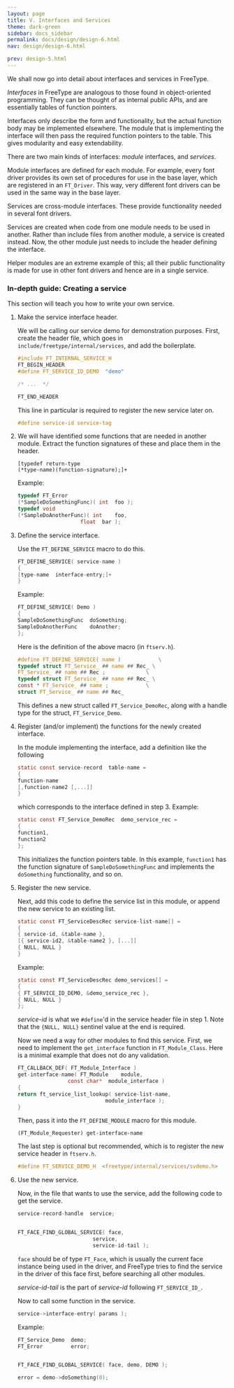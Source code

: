 ```yaml
---
layout: page
title: V. Interfaces and Services
theme: dark-green
sidebar: docs_sidebar
permalink: docs/design/design-6.html
nav: design/design-6.html

prev: design-5.html
---
```


We shall now go into detail about interfaces and services in FreeType.

*Interfaces* in FreeType are analogous to those found in object-oriented
programming. They can be thought of as internal public APIs, and are
essentially tables of function pointers.

Interfaces only describe the form and functionality, but the actual
function body may be implemented elsewhere. The module that is
implementing the interface will then pass the required function pointers
to the table. This gives modularity and easy extendability.

There are two main kinds of interfaces: *module* interfaces, and
*services*.

Module interfaces are defined for each module. For example, every font
driver provides its own set of procedures for use in the base layer,
which are registered in an `FT_Driver`. This way, very different font
drivers can be used in the same way in the base layer.

Services are cross-module interfaces. These provide functionality needed
in several font drivers.

Services are created when code from one module needs to be used in
another. Rather than include files from another module, a service is
created instead. Now, the other module just needs to include the header
defining the interface.

Helper modules are an extreme example of this; all their public
functionality is made for use in other font drivers and hence are in a
single service.

### In-depth guide: Creating a service

This section will teach you how to write your own service.

1.  Make the service interface header.

    We will be calling our service demo for demonstration purposes.
    First, create the header file, which goes in
    `include/freetype/internal/services`, and add the boilerplate.

    ```c
    #include FT_INTERNAL_SERVICE_H
    FT_BEGIN_HEADER
    #define FT_SERVICE_ID_DEMO  "demo"

    /* ...  */

    FT_END_HEADER
    ```

    This line in particular is required to register the new service
    later on.

    ```c
    #define service-id service-tag
    ```

2.  We will have identified some functions that are needed in another
    module. Extract the function signatures of these and place them in
    the header.

    ```
    [typedef return-type
    (*type-name)(function-signature);]+
    ```

    Example:

    ```c
    typedef FT_Error
    (*SampleDoSomethingFunc)( int  foo );
    typedef void
    (*SampleDoAnotherFunc)( int    foo,
                        float  bar );
    ```

3.  Define the service interface.

    Use the `FT_DEFINE_SERVICE` macro to do this.

    ```c
    FT_DEFINE_SERVICE( service-name )
    {
    [type-name  interface-entry;]+
    }
    ```

    Example:

    ```c
    FT_DEFINE_SERVICE( Demo )
    {
    SampleDoSomethingFunc  doSomething;
    SampleDoAnotherFunc    doAnother;
    };
    ```

    Here is the definition of the above macro (in `ftserv.h`).
    
    ```c
    #define FT_DEFINE_SERVICE( name )            \
    typedef struct FT_Service_ ## name ## Rec_ \
    FT_Service_ ## name ## Rec ;             \
    typedef struct FT_Service_ ## name ## Rec_ \
    const * FT_Service_ ## name ;            \
    struct FT_Service_ ## name ## Rec_
    ```

    This defines a new struct called `FT_Service_DemoRec`, along with a
    handle type for the struct, `FT_Service_Demo`.

4.  Register (and/or implement) the functions for the newly created
    interface.

    In the module implementing the interface, add a definition like the
    following

    ```c
    static const service-record  table-name =
    {
    function-name
    [,function-name2 [,...]]
    }
    ```

    which corresponds to the interface defined in step 3. Example:

    ```c
    static const FT_Service_DemoRec  demo_service_rec =
    {
    function1,
    function2
    };
    ```

    This initializes the function pointers table. In this example,
    `function1` has the function signature of `SampleDoSomethingFunc`
    and implements the `doSomething` functionality, and so on.

5.  Register the new service.

    Next, add this code to define the service list in this module, or
    append the new service to an existing list.

    ```c
    static const FT_ServiceDescRec service-list-name[] =
    {
    { service-id, &table-name },
    [{ service-id2, &table-name2 }, [...]]
    { NULL, NULL }
    }
    ```

    Example:

    ```c
    static const FT_ServiceDescRec demo_services[] =
    {
    { FT_SERVICE_ID_DEMO, &demo_service_rec },
    { NULL, NULL }
    };
    ```

    *service-id* is what we `#define`\'d in the service header file in
    step 1. Note that the `{NULL, NULL}` sentinel value at the end is
    required.

    Now we need a way for other modules to find this service. First, we
    need to implement the `get_interface` function in `FT_Module_Class`.
    Here is a minimal example that does not do any validation.

    ```c
    FT_CALLBACK_DEF( FT_Module_Interface )
    get-interface-name( FT_Module    module,
                    const char*  module_interface )
    {
    return ft_service_list_lookup( service-list-name,
                                module_interface );
    }
    ```

    Then, pass it into the `FT_DEFINE_MODULE` macro for this module.

    ```
    (FT_Module_Requester) get-interface-name
    ```

    The last step is optional but recommended, which is to register the
    new service header in `ftserv.h`.

    ```c
    #define FT_SERVICE_DEMO_H  <freetype/internal/services/svdemo.h>
    ```

6.  Use the new service.

    Now, in the file that wants to use the service, add the following
    code to get the service.

    ```c
    service-record-handle  service;


    FT_FACE_FIND_GLOBAL_SERVICE( face,
                            service,
                            service-id-tail );
    ```

    `face` should be of type `FT_Face`, which is usually the current
    face instance being used in the driver, and FreeType tries to find
    the service in the driver of this face first, before searching all
    other modules.

    *service-id-tail* is the part of *service-id* following
    `FT_SERVICE_ID_`.

    Now to call some function in the service.

    ```c
    service->interface-entry( params );
    ```

    Example:

    ```c
    FT_Service_Demo  demo;
    FT_Error         error;


    FT_FACE_FIND_GLOBAL_SERVICE( face, demo, DEMO );

    error = demo->doSomething(0);
    ```
